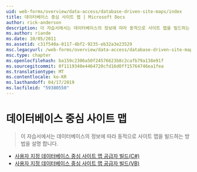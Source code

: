 ```yaml
---
uid: web-forms/overview/data-access/database-driven-site-maps/index
title: 데이터베이스 중심 사이트 맵 | Microsoft Docs
author: rick-anderson
description: 이 자습서에서는 데이터베이스의 정보에 따라 동적으로 사이트 맵을 빌드하는 방법을 설명 합니다.
ms.author: riande
ms.date: 10/05/2011
ms.assetid: c31f540a-0117-4bf2-9235-eb32a3e23529
msc.legacyurl: /web-forms/overview/data-access/database-driven-site-maps
msc.type: chapter
ms.openlocfilehash: ba159c2306a50f24576623b8c2cafb79a138e91f
ms.sourcegitcommit: 0f1119340e4464720cfd16d0ff15764746ea1fea
ms.translationtype: MT
ms.contentlocale: ko-KR
ms.lasthandoff: 04/17/2019
ms.locfileid: "59380550"
---
```

# <a name="database-driven-site-maps"></a>데이터베이스 중심 사이트 맵

> 이 자습서에서는 데이터베이스의 정보에 따라 동적으로 사이트 맵을 빌드하는 방법을 설명 합니다.


- [사용자 지정 데이터베이스 중심 사이트 맵 공급자 빌드(C#)](building-a-custom-database-driven-site-map-provider-cs.md)
- [사용자 지정 데이터베이스 중심 사이트 맵 공급자 빌드(VB)](building-a-custom-database-driven-site-map-provider-vb.md)
